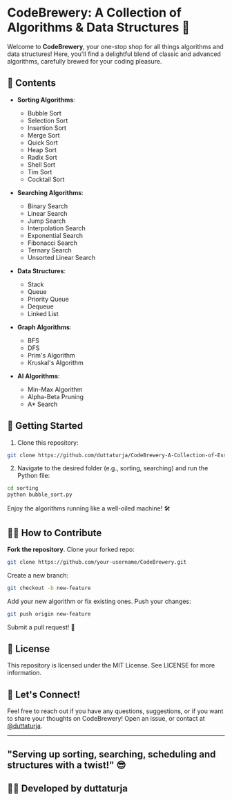 # CodeBrewery: A Collection of Algorithms & Data Structures 🍺

Welcome to **CodeBrewery**, your one-stop shop for all things algorithms and data structures! Here, you'll find a delightful blend of classic and advanced algorithms, carefully brewed for your coding pleasure.

## 🍿 Contents

- **Sorting Algorithms**:
  - Bubble Sort
  - Selection Sort
  - Insertion Sort
  - Merge Sort
  - Quick Sort
  - Heap Sort
  - Radix Sort
  - Shell Sort
  - Tim Sort
  - Cocktail Sort

- **Searching Algorithms**:
  - Binary Search
  - Linear Search
  - Jump Search
  - Interpolation Search
  - Exponential Search
  - Fibonacci Search
  - Ternary Search
  - Unsorted Linear Search

- **Data Structures**:
  - Stack
  - Queue
  - Priority Queue
  - Dequeue
  - Linked List

- **Graph Algorithms**:
  - BFS
  - DFS
  - Prim's Algorithm
  - Kruskal's Algorithm

- **AI Algorithms**:
  - Min-Max Algorithm
  - Alpha-Beta Pruning
  - A* Search

## 🚀 Getting Started

1. Clone this repository:
  ```bash
  git clone https://github.com/duttaturja/CodeBrewery-A-Collection-of-Essential-Codes.git
  ```

2. Navigate to the desired folder (e.g., sorting, searching) and run the Python file:
  ```bash
  cd sorting
  python bubble_sort.py
  ```
Enjoy the algorithms running like a well-oiled machine! 🛠️

## 🧑‍💻 How to Contribute
**Fork the repository**.
Clone your forked repo:
```bash
git clone https://github.com/your-username/CodeBrewery.git
```
Create a new branch:
```bash
git checkout -b new-feature
```
Add your new algorithm or fix existing ones.
Push your changes:
```bash
git push origin new-feature
```
Submit a pull request! 🎉

## 🤖 License
This repository is licensed under the MIT License. See LICENSE for more information.

## 💬 Let's Connect!
Feel free to reach out if you have any questions, suggestions, or if you want to share your thoughts on CodeBrewery! Open an issue, or contact at [@duttaturja](https://github.com/duttaturja).

---
"Serving up sorting, searching, scheduling and structures with a twist!" 😎
---

## 👨‍💻 Developed by duttaturja
